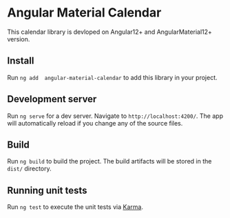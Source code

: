# Angular Material Calendar

This calendar library is devloped on Angular12+ and AngularMaterial12+ version.    

## Install

Run `ng add  angular-material-calendar` to add this library in your project.

## Development server

Run `ng serve` for a dev server. Navigate to `http://localhost:4200/`. The app will automatically reload if you change any of the source files.



## Build

Run `ng build` to build the project. The build artifacts will be stored in the `dist/` directory.

## Running unit tests

Run `ng test` to execute the unit tests via [Karma](https://karma-runner.github.io).

